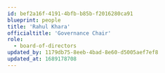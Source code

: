 ```yaml
---
id: bef2a16f-4191-4bfb-b85b-f2016280ca91
blueprint: people
title: 'Rahul Khara'
officialtitle: 'Governance Chair'
role:
  - board-of-directors
updated_by: 1179db75-8eeb-4bad-8e60-d5005aef7ef8
updated_at: 1689178708
---
```

